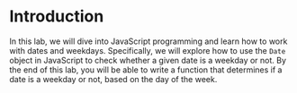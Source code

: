 # Introduction

In this lab, we will dive into JavaScript programming and learn how to work with dates and weekdays. Specifically, we will explore how to use the `Date` object in JavaScript to check whether a given date is a weekday or not. By the end of this lab, you will be able to write a function that determines if a date is a weekday or not, based on the day of the week.
